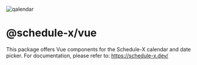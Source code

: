 ![qalendar](https://schedule-x.s3.eu-west-1.amazonaws.com/schedule-x-logo.png)

# @schedule-x/vue

This package offers Vue components for the Schedule-X calendar and date picker. For documentation, please refer to: https://schedule-x.dev/
